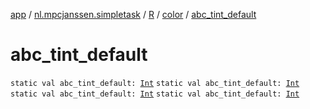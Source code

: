 [app](../../../index.md) / [nl.mpcjanssen.simpletask](../../index.md) / [R](../index.md) / [color](index.md) / [abc_tint_default](.)

# abc_tint_default

`static val abc_tint_default: `[`Int`](https://kotlinlang.org/api/latest/jvm/stdlib/kotlin/-int/index.html)
`static val abc_tint_default: `[`Int`](https://kotlinlang.org/api/latest/jvm/stdlib/kotlin/-int/index.html)
`static val abc_tint_default: `[`Int`](https://kotlinlang.org/api/latest/jvm/stdlib/kotlin/-int/index.html)
`static val abc_tint_default: `[`Int`](https://kotlinlang.org/api/latest/jvm/stdlib/kotlin/-int/index.html)